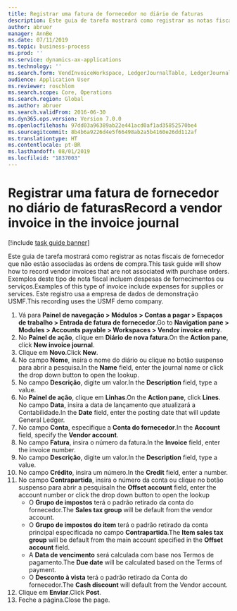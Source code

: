 ```yaml
---
title: Registrar uma fatura de fornecedor no diário de faturas
description: Este guia de tarefa mostrará como registrar as notas fiscais de fornecedor que não estão associadas às ordens de compra.
author: abruer
manager: AnnBe
ms.date: 07/11/2019
ms.topic: business-process
ms.prod: ''
ms.service: dynamics-ax-applications
ms.technology: ''
ms.search.form: VendInvoiceWorkspace, LedgerJournalTable, LedgerJournalTransVendInvoice
audience: Application User
ms.reviewer: roschlom
ms.search.scope: Core, Operations
ms.search.region: Global
ms.author: abruer
ms.search.validFrom: 2016-06-30
ms.dyn365.ops.version: Version 7.0.0
ms.openlocfilehash: 97dd03a96389ab22e441acd0af1ad35852570be4
ms.sourcegitcommit: 8b4b6a9226d4e5f66498ab2a5b4160e26dd112af
ms.translationtype: HT
ms.contentlocale: pt-BR
ms.lasthandoff: 08/01/2019
ms.locfileid: "1837003"
---
```

# <a name="record-a-vendor-invoice-in-the-invoice-journal"></a><span data-ttu-id="57c73-103">Registrar uma fatura de fornecedor no diário de faturas</span><span class="sxs-lookup"><span data-stu-id="57c73-103">Record a vendor invoice in the invoice journal</span></span>

[!include [task guide banner](../../includes/task-guide-banner.md)]

<span data-ttu-id="57c73-104">Este guia de tarefa mostrará como registrar as notas fiscais de fornecedor que não estão associadas às ordens de compra.</span><span class="sxs-lookup"><span data-stu-id="57c73-104">This task guide will show how to record vendor invoices that are not associated with purchase orders.</span></span> <span data-ttu-id="57c73-105">Exemplos deste tipo de nota fiscal incluem despesas de fornecimentos ou serviços.</span><span class="sxs-lookup"><span data-stu-id="57c73-105">Examples of this type of invoice include expenses for supplies or services.</span></span>  <span data-ttu-id="57c73-106">Este registro usa a empresa de dados de demonstração USMF.</span><span class="sxs-lookup"><span data-stu-id="57c73-106">This recording uses the USMF demo company.</span></span>

1. <span data-ttu-id="57c73-107">Vá para **Painel de navegação > Módulos > Contas a pagar > Espaços de trabalho > Entrada de fatura de fornecedor**.</span><span class="sxs-lookup"><span data-stu-id="57c73-107">Go to **Navigation pane > Modules > Accounts payable > Workspaces > Vendor invoice entry**.</span></span>
2. <span data-ttu-id="57c73-108">No **Painel de ação**, clique em **Diário de nova fatura**.</span><span class="sxs-lookup"><span data-stu-id="57c73-108">On the **Action pane**, click **New invoice journal**.</span></span>
3. <span data-ttu-id="57c73-109">Clique em **Novo**.</span><span class="sxs-lookup"><span data-stu-id="57c73-109">Click **New**.</span></span>
4. <span data-ttu-id="57c73-110">No campo **Nome**, insira o nome do diário ou clique no botão suspenso para abrir a pesquisa.</span><span class="sxs-lookup"><span data-stu-id="57c73-110">In the **Name** field, enter the journal name or click the drop down button to open the lookup.</span></span>
5. <span data-ttu-id="57c73-111">No campo **Descrição**, digite um valor.</span><span class="sxs-lookup"><span data-stu-id="57c73-111">In the **Description** field, type a value.</span></span>
6. <span data-ttu-id="57c73-112">No **Painel de ação**, clique em **Linhas**.</span><span class="sxs-lookup"><span data-stu-id="57c73-112">On the **Action pane**, click **Lines**.</span></span> <span data-ttu-id="57c73-113">No campo **Data**, insira a data de lançamento que atualizará a Contabilidade.</span><span class="sxs-lookup"><span data-stu-id="57c73-113">In the **Date** field, enter the posting date that will update General Ledger.</span></span>  
7. <span data-ttu-id="57c73-114">No campo **Conta**, especifique a **Conta do fornecedor**.</span><span class="sxs-lookup"><span data-stu-id="57c73-114">In the **Account** field, specify the **Vendor account**.</span></span>
8. <span data-ttu-id="57c73-115">No campo **Fatura**, insira o número da fatura.</span><span class="sxs-lookup"><span data-stu-id="57c73-115">In the **Invoice** field, enter the invoice number.</span></span>
9. <span data-ttu-id="57c73-116">No campo **Descrição**, digite um valor.</span><span class="sxs-lookup"><span data-stu-id="57c73-116">In the **Description** field, type a value.</span></span>
10. <span data-ttu-id="57c73-117">No campo **Crédito**, insira um número.</span><span class="sxs-lookup"><span data-stu-id="57c73-117">In the **Credit** field, enter a number.</span></span>
11. <span data-ttu-id="57c73-118">No campo **Contrapartida**, insira o número da conta ou clique no botão suspenso para abrir a pesquisa</span><span class="sxs-lookup"><span data-stu-id="57c73-118">In the **Offset account** field, enter the account number or click the drop down button to open the lookup</span></span>
    * <span data-ttu-id="57c73-119">O **Grupo de impostos** terá o padrão retirado da conta do fornecedor.</span><span class="sxs-lookup"><span data-stu-id="57c73-119">The **Sales tax group** will be default from the vendor account.</span></span>  
    * <span data-ttu-id="57c73-120">O **Grupo de impostos do item** terá o padrão retirado da conta principal especificada no campo **Contrapartida**.</span><span class="sxs-lookup"><span data-stu-id="57c73-120">The **Item sales tax group** will be default from the main account specified in the **Offset account** field.</span></span>  
    * <span data-ttu-id="57c73-121">A **Data de vencimento** será calculada com base nos Termos de pagamento.</span><span class="sxs-lookup"><span data-stu-id="57c73-121">The **Due date** will be calculated based on the Terms of payment.</span></span>  
    * <span data-ttu-id="57c73-122">O **Desconto à vista** terá o padrão retirado da Conta do fornecedor.</span><span class="sxs-lookup"><span data-stu-id="57c73-122">The **Cash discount** will default from the Vendor account.</span></span>  
12. <span data-ttu-id="57c73-123">Clique em **Enviar**.</span><span class="sxs-lookup"><span data-stu-id="57c73-123">Click **Post**.</span></span>
13. <span data-ttu-id="57c73-124">Feche a página.</span><span class="sxs-lookup"><span data-stu-id="57c73-124">Close the page.</span></span>

